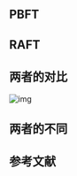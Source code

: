 ## PBFT



## RAFT



## 两者的对比

![img](https://pic1.zhimg.com/80/v2-d1611f0fb63392a94c751d26ce66a660_720w.jpg)



## 两者的不同



## 参考文献

